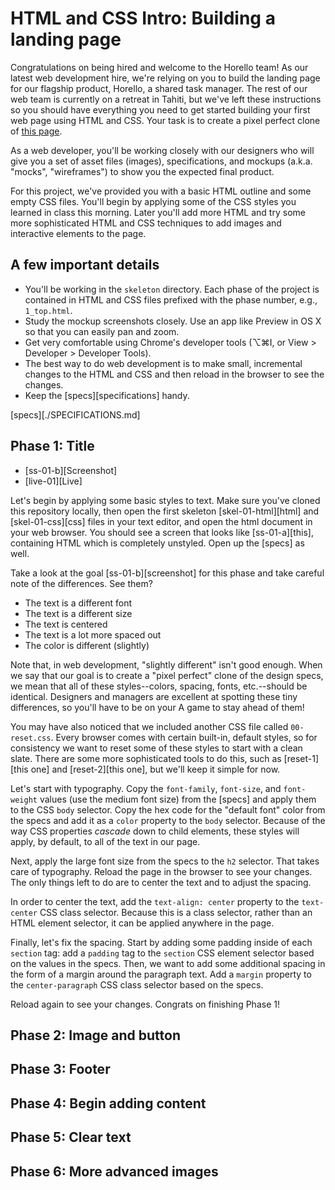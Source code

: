 # HTML and CSS Intro: Building a landing page

Congratulations on being hired and welcome to the Horello team! As our
latest web development hire, we're relying on you to build the landing
page for our flagship product, Horello, a shared task manager. The rest
of our web team is currently on a retreat in Tahiti, but we've left
these instructions so you should have everything you need to get
started building your first web page using HTML and CSS. Your task is to
create a pixel perfect clone of [this page][live-06].

As a web developer, you'll be working closely with our designers
who will give you a set of asset files (images), specifications, and
mockups (a.k.a. "mocks", "wireframes") to show you the expected final
product.

For this project, we've provided you with a basic HTML outline and some
empty CSS files. You'll begin by applying some of the CSS styles you
learned in class this morning. Later you'll add more HTML and try some
more sophisticated HTML and CSS techniques to add images and interactive
elements to the page.

## A few important details

- You'll be working in the `skeleton` directory. Each phase of the
project is contained in HTML and CSS files prefixed with the phase
number, e.g., `1_top.html`.
- Study the mockup screenshots closely. Use an app like Preview in OS X
so that you can easily pan and zoom.
- Get very comfortable using Chrome's developer tools (⌥⌘I, or View >
Developer > Developer Tools).
- The best way to do web development is to make small, incremental
changes to the HTML and CSS and then reload in the browser to see the
changes.
- Keep the [specs][specifications] handy.

[specs][./SPECIFICATIONS.md]

## Phase 1: Title

- [ss-01-b][Screenshot]
- [live-01][Live]

Let's begin by applying some basic styles to text. Make sure you've
cloned this repository locally, then open the first skeleton
[skel-01-html][html] and [skel-01-css][css] files in your text editor,
and open the html document in your web browser. You should see a screen
that looks like [ss-01-a][this], containing HTML which is completely
unstyled. Open up the [specs] as well.

Take a look at the goal [ss-01-b][screenshot] for this phase and take
careful note of the differences. See them?

- The text is a different font
- The text is a different size
- The text is centered
- The text is a lot more spaced out
- The color is different (slightly)

Note that, in web development, "slightly different" isn't good enough.
When we say that our goal is to create a "pixel perfect" clone of the
design specs, we mean that all of these styles--colors, spacing, fonts,
etc.--should be identical. Designers and managers are excellent at
spotting these tiny differences, so you'll have to be on your A game to
stay ahead of them!

You may have also noticed that we included another CSS file called
`00-reset.css`. Every browser comes with certain built-in, default
styles, so for consistency we want to reset some of these styles to
start with a clean slate. There are some more sophisticated tools to do
this, such as [reset-1][this one] and [reset-2][this one], but we'll
keep it simple for now.

Let's start with typography. Copy the `font-family`, `font-size`, and
`font-weight` values (use the medium font size) from the [specs] and
apply them to the CSS `body` selector. Copy the hex code for the
"default font" color from the specs and add it as a `color` property to
the `body` selector. Because of the way CSS properties
_cascade_ down to child elements, these styles will apply, by default,
to all of the text in our page.

Next, apply the large font size from the specs to the `h2` selector.
That takes care of typography. Reload the page in the browser to see
your changes. The only things left to do are to center the text and to
adjust the spacing.

In order to center the text, add the `text-align: center` property to
the `text-center` CSS class selector. Because this is a class selector,
rather than an HTML element selector, it can be applied anywhere in the
page.

Finally, let's fix the spacing. Start by adding some padding inside of
each `section` tag: add a `padding` tag to the `section` CSS element
selector based on the values in the specs. Then, we want to add some
additional spacing in the form of a margin around the paragraph text.
Add a `margin` property to the `center-paragraph` CSS class selector
based on the specs.

Reload again to see your changes. Congrats on finishing Phase 1!

[live-01]: http://horizons-school-of-technology.github.io/week02/day1/1_landing_page/solution/01-title.html
[ss-01-a]: ./screenshots/01-title-a.png
[ss-01-b]: ./screenshots/01-title-b.png
[skel-01-html]: ./skeleton/01-title.html
[skel-01-css]: ./skeleton/css/01-title.css
[reset-1]: http://meyerweb.com/eric/tools/css/reset/
[reset-2]: https://necolas.github.io/normalize.css/

## Phase 2: Image and button

## Phase 3: Footer

## Phase 4: Begin adding content

## Phase 5: Clear text

## Phase 6: More advanced images

[live-06]: http://horizons-school-of-technology.github.io/week02/day1/1_landing_page/01-top.html
